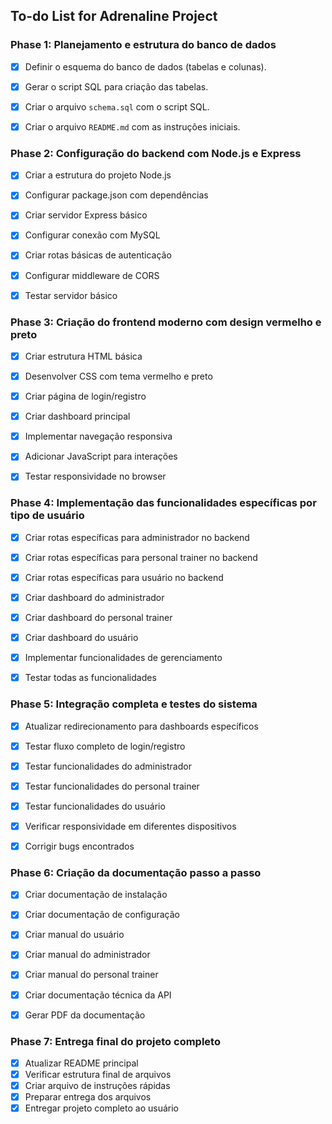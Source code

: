 ## To-do List for Adrenaline Project

### Phase 1: Planejamento e estrutura do banco de dados
- [x] Definir o esquema do banco de dados (tabelas e colunas).
- [x] Gerar o script SQL para criação das tabelas.
- [x] Criar o arquivo `schema.sql` com o script SQL.
- [x] Criar o arquivo `README.md` com as instruções iniciais.



### Phase 2: Configuração do backend com Node.js e Express
- [x] Criar a estrutura do projeto Node.js
- [x] Configurar package.json com dependências
- [x] Criar servidor Express básico
- [x] Configurar conexão com MySQL
- [x] Criar rotas básicas de autenticação
- [x] Configurar middleware de CORS
- [x] Testar servidor básico


### Phase 3: Criação do frontend moderno com design vermelho e preto
- [x] Criar estrutura HTML básica
- [x] Desenvolver CSS com tema vermelho e preto
- [x] Criar página de login/registro
- [x] Criar dashboard principal
- [x] Implementar navegação responsiva
- [x] Adicionar JavaScript para interações
- [x] Testar responsividade no browser


### Phase 4: Implementação das funcionalidades específicas por tipo de usuário
- [x] Criar rotas específicas para administrador no backend
- [x] Criar rotas específicas para personal trainer no backend
- [x] Criar rotas específicas para usuário no backend
- [x] Criar dashboard do administrador
- [x] Criar dashboard do personal trainer
- [x] Criar dashboard do usuário
- [x] Implementar funcionalidades de gerenciamento
- [x] Testar todas as funcionalidades


### Phase 5: Integração completa e testes do sistema
- [x] Atualizar redirecionamento para dashboards específicos
- [x] Testar fluxo completo de login/registro
- [x] Testar funcionalidades do administrador
- [x] Testar funcionalidades do personal trainer
- [x] Testar funcionalidades do usuário
- [x] Verificar responsividade em diferentes dispositivos
- [x] Corrigir bugs encontrados


### Phase 6: Criação da documentação passo a passo
- [x] Criar documentação de instalação
- [x] Criar documentação de configuração
- [x] Criar manual do usuário
- [x] Criar manual do administrador
- [x] Criar manual do personal trainer
- [x] Criar documentação técnica da API
- [x] Gerar PDF da documentação


### Phase 7: Entrega final do projeto completo
- [x] Atualizar README principal
- [x] Verificar estrutura final de arquivos
- [x] Criar arquivo de instruções rápidas
- [x] Preparar entrega dos arquivos
- [x] Entregar projeto completo ao usuário
